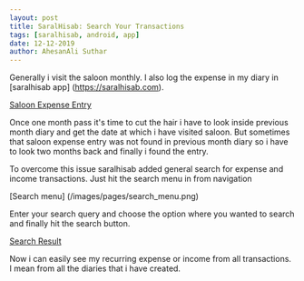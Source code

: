 ```yaml
---
layout: post
title: SaralHisab: Search Your Transactions
tags: [saralhisab, android, app]
date: 12-12-2019
author: AhesanAli Suthar
---
```

Generally i visit the saloon monthly. I also log the expense in my diary in [saralhisab app] (https://saralhisab.com).

[Saloon Expense Entry](/images/pages/expense_entry.png)

Once one month pass it's time to cut the hair i have to look inside previous month diary and get the date at which i have visited saloon. But sometimes that saloon expense entry was not found in previous month diary so i have to look two months back and finally i found the entry.

To overcome this issue saralhisab added general search for expense and income transactions. Just hit the search menu in from navigation

[Search menu] (/images/pages/search_menu.png)

Enter your search query and choose the option where you wanted to search and finally hit the search button.

[Search Result](/images/pages/search_result.png)

Now i can easily see my recurring expense or income from all transactions. I mean from all the diaries that i have created.
